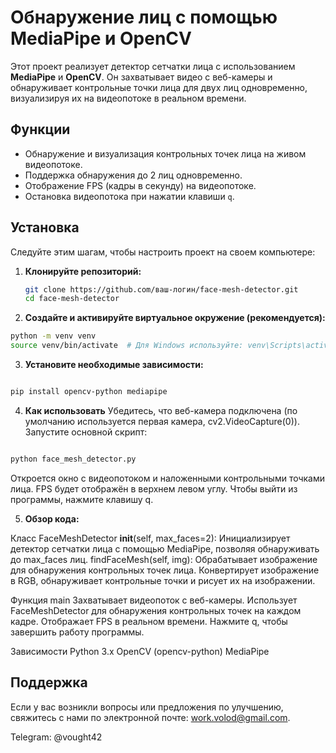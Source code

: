 # Обнаружение лиц с помощью MediaPipe и OpenCV

Этот проект реализует детектор сетчатки лица с использованием **MediaPipe** и **OpenCV**. Он захватывает видео с веб-камеры и обнаруживает контрольные точки лица для двух лиц одновременно, визуализируя их на видеопотоке в реальном времени. 

## Функции

- Обнаружение и визуализация контрольных точек лица на живом видеопотоке.
- Поддержка обнаружения до 2 лиц одновременно.
- Отображение FPS (кадры в секунду) на видеопотоке.
- Остановка видеопотока при нажатии клавиши `q`.

## Установка

Следуйте этим шагам, чтобы настроить проект на своем компьютере:

1. **Клонируйте репозиторий:**

   ```bash
   git clone https://github.com/ваш-логин/face-mesh-detector.git
   cd face-mesh-detector
2. **Создайте и активируйте виртуальное окружение (рекомендуется):**

```bash
python -m venv venv
source venv/bin/activate  # Для Windows используйте: venv\Scripts\activate
```
3. **Установите необходимые зависимости:**

```bash

pip install opencv-python mediapipe
```


4. **Как использовать**
Убедитесь, что веб-камера подключена (по умолчанию используется первая камера, cv2.VideoCapture(0)). Запустите основной скрипт:

```bash

python face_mesh_detector.py
```
Откроется окно с видеопотоком и наложенными контрольными точками лица. FPS будет отображён в верхнем левом углу. Чтобы выйти из программы, нажмите клавишу q.


5. **Обзор кода:**
   
Класс FaceMeshDetector
__init__(self, max_faces=2): Инициализирует детектор сетчатки лица с помощью MediaPipe, позволяя обнаруживать до max_faces лиц. findFaceMesh(self, img): Обрабатывает изображение для обнаружения контрольных точек лица. Конвертирует изображение в RGB, обнаруживает контрольные точки и рисует их на изображении.

Функция main
Захватывает видеопоток с веб-камеры. Использует FaceMeshDetector для обнаружения контрольных точек на каждом кадре. Отображает FPS в реальном времени. Нажмите q, чтобы завершить работу программы.

Зависимости
Python 3.x
OpenCV (opencv-python)
MediaPipe


## Поддержка

Если у вас возникли вопросы или предложения по улучшению, свяжитесь с нами по электронной почте: [work.volod@gmail.com](mailto:work.volod@gmail.com).

Telegram: @vought42
